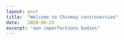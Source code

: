 ```yaml
---
layout: post
title:  "Welcome to Chinmoy controversies"
date:   2020-06-25
excerpt: "own imperfections bodies"
---
```

